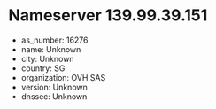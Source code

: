 # Nameserver 139.99.39.151

* as_number: 16276
* name: Unknown
* city: Unknown
* country: SG
* organization: OVH SAS
* version: Unknown
* dnssec: Unknown

